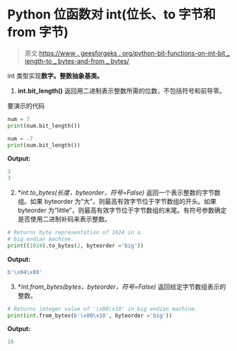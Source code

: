 # Python 位函数对 int(位长、to 字节和 from 字节)

> 原文:[https://www . geesforgeks . org/python-bit-functions-on-int-bit _ length-to _ bytes-and-from _ bytes/](https://www.geeksforgeeks.org/python-bit-functions-on-int-bit_length-to_bytes-and-from_bytes/)

int 类型实现**数字。整数抽象基类。**

1. **int.bit_length()**
返回用二进制表示整数所需的位数，不包括符号和前导零。

要演示的代码

```py
num = 7
print(num.bit_length())

num = -7
print(num.bit_length())
```

**Output:**

```py
3
3

```

2. **int.to_bytes(长度，byteorder，*符号=False)**
返回一个表示整数的字节数组。如果 byteorder 为“大”，则最高有效字节位于字节数组的开头。如果 byteorder 为“little”，则最高有效字节位于字节数组的末尾。有符号参数确定是否使用二进制补码来表示整数。

```py
# Returns byte representation of 1024 in a
# big endian machine.
print((1024).to_bytes(2, byteorder ='big'))
```

**Output:**

```py
b'\x04\x00'

```

3. **int.from_bytes(bytes，byteorder，*符号=False)**
返回给定字节数组表示的整数。

```py
# Returns integer value of '\x00\x10' in big endian machine.
print(int.from_bytes(b'\x00\x10', byteorder ='big'))
```

**Output:**

```py
16

```